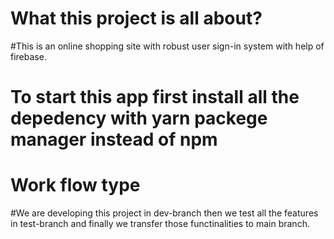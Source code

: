 # What this project is all about?
  #This is an online shopping site with robust user sign-in system with help of firebase.
# To start this app first install all the depedency with yarn packege manager instead of npm

# Work flow type

  #We are developing this project in dev-branch then we test all the features in test-branch and finally we transfer those functinalities to main branch.
